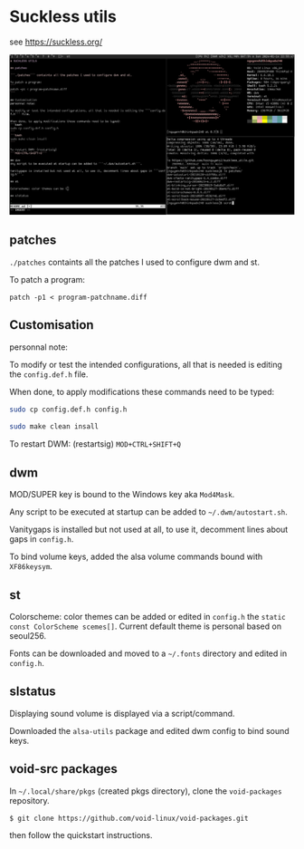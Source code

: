# Suckless utils

see https://suckless.org/

![screenshot](./screenshots/2024-01-14-225548_1366x768_scrot.png)

## patches

```./patches``` containts all the patches I used to configure dwm and st.

To patch a program:
```
patch -p1 < program-patchname.diff
```

## Customisation
personnal note:

To modify or test the intended configurations, all that is needed is editing the ```config.def.h``` file. 

When done, to apply modifications these commands need to be typed:
```bash
sudo cp config.def.h config.h
```
```bash
sudo make clean insall
```

To restart DWM: (restartsig)
```MOD+CTRL+SHIFT+Q```

## dwm
MOD/SUPER key is bound to the Windows key aka ```Mod4Mask```.

Any script to be executed at startup can be added to ```~/.dwm/autostart.sh```.

Vanitygaps is installed but not used at all, to use it, decomment lines about gaps in ```config.h```.

To bind volume keys, added the alsa volume commands bound with ```XF86keysym```.

## st

Colorscheme: color themes can be added or edited in ```config.h``` the ```static const ColorScheme scemes[]```. Current default theme is personal based on seoul256.

Fonts can be downloaded and moved to a ```~/.fonts``` directory and edited in ```config.h```.

## slstatus

Displaying sound volume is displayed via a script/command.

Downloaded the ```alsa-utils``` package and edited dwm config to bind sound keys.

## void-src packages
In ```~/.local/share/pkgs``` (created pkgs directory), clone the ```void-packages``` repository.

```bash
$ git clone https://github.com/void-linux/void-packages.git
```
then follow the quickstart instructions.
